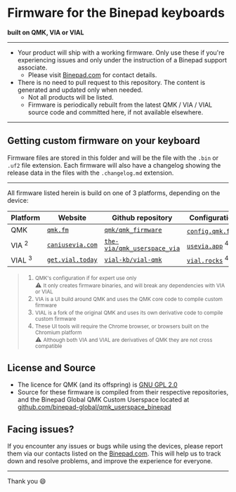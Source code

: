 # Firmware for the Binepad keyboards
**built on QMK, VIA or VIAL**

---

- Your product will ship with a working firmware.  Only use these if you're experiencing issues and only under the instruction of a Binepad support associate.
    - Please visit [Binepad.com](https://binepad.com) for contact details.
- There is no need to pull request to this repository. The content is generated and updated only when needed.
    - Not all products will be listed.
    - Firmware is periodically rebuilt from the latest QMK / VIA / VIAL source code and committed here, if not available elsewhere.

---

## Getting custom firmware on your keyboard

Firmware files are stored in this folder and will be the file with the `.bin` or `.uf2` file extension.  Each firmware will also have a changelog showing the release data in the files with the `.changelog.md` extension.

---

All firmware listed herein is build on one of 3 platforms, depending on the device:

| Platform | Website | Github repository | Configuration |
| --- | --- | --- | --- |
| QMK | [`qmk.fm`](https://qmk.fm/) | [`qmk/qmk_firmware`](https://github.com/qmk/qmk_firmware) | [`config.qmk.fm`](https://config.qmk.fm/#/binepad/bnr1/v1/LAYOUT_ortho_1x1)&nbsp;<sup>1</sup>
| VIA&nbsp;<sup>2</sup> | [`caniusevia.com`](https://www.caniusevia.com/) | [`the-via/qmk_userspace_via`](https://github.com/the-via/qmk_userspace_via) | [`usevia.app`](https://usevia.app)&nbsp;<sup>4</sup> |
| VIAL&nbsp;<sup>3</sup> | [`get.vial.today`](https://get.vial.today) | [`vial-kb/vial-qmk`](https://github.com/vial-kb/vial-qmk) | [`vial.rocks`](https://vial.rocks)&nbsp;<sup>4</sup> |

> 1. <small>QMK's configuration if for expert use only</small>
>    <br> :warning: <small>It only creates firmware binaries, and will break any dependencies with VIA or VIAL</small>
> 2. <small>VIA is a UI build around QMK and uses the QMK core code to compile custom firmware</small>
> 3. <small>VIAL is a fork of the original QMK and uses its own derivative code to compile custom firmware</small>
> 4. <small>These UI tools will require the Chrome browser, or browsers built on the Chromium platform</small>
>    <br> :warning: <small>Although both VIA and VIAL are derivatives of QMK they are not cross compatible</small>

## License and Source

- The licence for QMK (and its offspring) is [GNU GPL 2.0](./LICENSE.md)
- Source for these firmware is compiled from their respective repositories, and the Binepad Global QMK Custom Userspace located at [github.com/binepad-global/qmk_userspace_binepad](https://github.com/binepad-global/qmk_userspace_binepad)

## Facing issues?

If you encounter any issues or bugs while using the devices, please report them via our contacts listed on the [Binepad.com](https://binepad.com). This will help us to track down and resolve problems, and improve the experience for everyone.

---

Thank you :smile:
